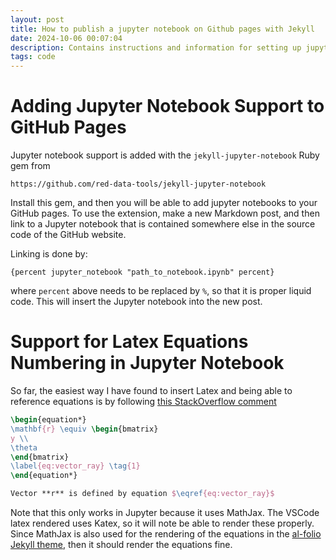 ```yaml
---
layout: post
title: How to publish a jupyter notebook on Github pages with Jekyll
date: 2024-10-06 00:07:04
description: Contains instructions and information for setting up jupyter notebook support on Github pages websites with Jekyll.
tags: code
---
```


# Adding Jupyter Notebook Support to GitHub Pages

Jupyter notebook support is added with the `jekyll-jupyter-notebook` Ruby gem from

```text
https://github.com/red-data-tools/jekyll-jupyter-notebook
```

Install this gem, and then you will be able to add jupyter notebooks to your GitHub pages. To use the extension, make a new Markdown post, and then link to a Jupyter notebook that is contained somewhere else in the source code of the GitHub website.

Linking is done by:

```text
{percent jupyter_notebook "path_to_notebook.ipynb" percent}
```

where `percent` above needs to be replaced by `%`, so that it is proper liquid code. This will insert the Jupyter notebook into the new post.

# Support for Latex Equations Numbering in Jupyter Notebook

So far, the easiest way I have found to insert Latex and being able to reference equations is by following [this StackOverflow comment](https://stackoverflow.com/a/57900511/11699003)

```latex
\begin{equation*}
\mathbf{r} \equiv \begin{bmatrix}
y \\
\theta
\end{bmatrix}
\label{eq:vector_ray} \tag{1}
\end{equation*}

Vector **r** is defined by equation $\eqref{eq:vector_ray}$
```

Note that this only works in Jupyter because it uses MathJax. The VSCode latex rendered uses Katex, so it will note be able to render these properly. Since MathJax is also used for the rendering of the equations in the [al-folio Jekyll theme](https://github.com/alshedivat/al-folio), then it should render the equations fine.
